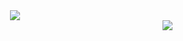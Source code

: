 <div align="center" ><img order-radius="100px" src="https://cdn.jsdelivr.net/gh/sun0225SUN/photos/images/202108300019556.gif"/></div>

<img align="right" src="https://github-readme-stats.vercel.app/api?username=DeLieMLmmer&show_icons=true" />
